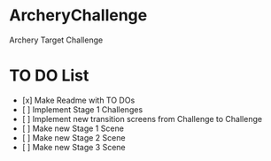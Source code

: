 # ArcheryChallenge
Archery Target Challenge

<h1>TO DO List</h1>
<ul>
  <li>[x] Make Readme with TO DOs </li>
  <li>[ ] Implement Stage 1 Challenges </li>
  <li>[ ] Implement new transition screens from Challenge to Challenge </li>
  <li>[ ] Make new Stage 1 Scene </li>
  <li>[ ] Make new Stage 2 Scene </li>
  <li>[ ] Make new Stage 3 Scene </li>
</ul>
